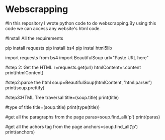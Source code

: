 # Webscrapping
#In this repository I wrote python code to do webscrapping.By using this code we can access any website's html code.

#Install All the requirements

pip install requests
pip install bs4
pip instal html5lib

import requests
from bs4 import BeautifulSoup
url="Paste URL here"

#step 2: Get the HTML
r=requests.get(url)
htmlContent=r.content
print(htmlContent)

#step2:parce the html
soup=BeautifulSoup(htmlContent, 'html.parser')
print(soup.prettify)

#step3:HTML Tree traversal
title=(soup.title)
print(title)

#type of title
title=(soup.title)
print(type(title))

#get all the paragraphs from the page
paras=soup.find_all('p')
print(paras)

#get all the achors tag from the page
anchors=soup.find_all('p')
print(anchors)
